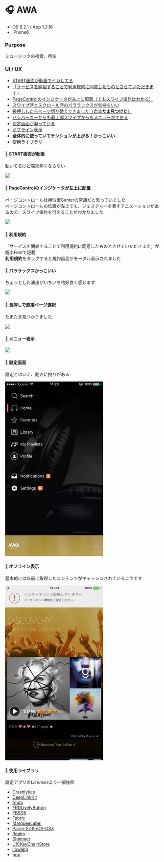 # :headphones: AWA

* OS 9.2.1 / App 1.2.16
* iPhone6

### Purpose
ミュージックの検索、再生

### UI / UX  
* [START画面が動画でイカしてる](#awa_start)
* [「サービスを開始することで利用規約に同意したものとさせていただきます」](#awa_terms)
* [PageControlのインジケータが左上に配置（でもスワイプ操作はわかる）](#awa_pageControl)
* [スワイプ時とスクロール時のパララックスが気持ちいい](#awa_parallax)
* [長押ししたらページ切り替えできました（**たまたま見つけた**）](#awa_page)
* [ハンバーガーからも最上部スワイプからもメニューができる](#awa_menu)
* [設定画面が凝っている](#awa_setting)
* [オフライン表示](#awa_offline)
* **全体的に使っていてテンションが上がる！かっこいい**
* [使用ライブラリ](#awa_library)

#### :triangular_flag_on_post: <a name="awa_start">START画面が動画</a>
動いてるけど端末熱くならない  

<img src="https://github.com/mafmoff/100Apps/blob/master/Resources/Images/awa_start.gif" width="320px">

#### :triangular_flag_on_post: <a name="awa_pageControl">PageControlのインジケータが左上に配置</a>
ページコントロールは横位置Centerの常識だと思っていました   
ページコントロールの位置が左上でも、ジェスチャーを表すアニメーションがあるので、スワイプ操作を行えることがわかりました

<img src="https://github.com/mafmoff/100Apps/blob/master/Resources/Images/awa_pageControl.gif" width="320px">

#### :triangular_flag_on_post: <a name="awa_terms">利用規約</a>
「サービスを開始することで利用規約に同意したものとさせていただきます」が極小Fontで記載    
**利用規約**をタップすると規約画面がモーダル表示されました

#### :triangular_flag_on_post: <a name="awa_parallax">パララックスかっこいい</a>
ちょっとした演出がいちいち格好良く感じます

<img src="https://github.com/mafmoff/100Apps/blob/master/Resources/Images/awa_parallax.gif" width="320px">

#### :triangular_flag_on_post: <a name="awa_page">長押しで直接ページ選択</a>
たまたま見つかりました

<img src="https://github.com/mafmoff/100Apps/blob/master/Resources/Images/awa_page.gif" width="320px">

#### :triangular_flag_on_post: <a name="awa_menu">メニュー表示</a>

<img src="https://github.com/mafmoff/100Apps/blob/master/Resources/Images/awa_menu.gif" width="320px">

#### :triangular_flag_on_post: <a name="awa_setting">設定画面</a>
設定とはいえ、動きに拘りがある

<img src="https://github.com/mafmoff/100Apps/blob/master/Resources/Images/awa_setting.gif" width="320px">

#### :triangular_flag_on_post: <a name="awa_offline">オフライン表示</a>
基本的には以前に取得したコンテンツがキャッシュされているようです   

<img src="https://github.com/mafmoff/100Apps/blob/master/Resources/Images/awa_offline.jpg" width="320px">

#### :triangular_flag_on_post: <a name="awa_library">使用ライブラリ</a>
設定アプリの*Licenses*より一部抜粋

* [Crashlytics](https://try.crashlytics.com/)
* [DeepLinkKit](https://github.com/button/DeepLinkKit)
* [fmdb](https://github.com/ccgus/fmdb)
* [FRDLivelyButton](https://github.com/sebastienwindal/FRDLivelyButton)
* [FBSDK](https://developers.facebook.com/docs/ios/)
* [Fabric](https://get.fabric.io/)
* [MarqueeLabel](https://github.com/cbpowell/MarqueeLabel)
* [Parse-SDK-iOS-OSX](https://github.com/ParsePlatform/Parse-SDK-iOS-OSX)
* [Realm](https://realm.io/jp/)
* [Shimmer](https://github.com/facebook/Shimmer)
* [UICKeyChainStore](https://github.com/kishikawakatsumi/UICKeyChainStore)
* [libwebp](https://github.com/webmproject/libwebp)
* [pop](https://github.com/facebook/pop)
